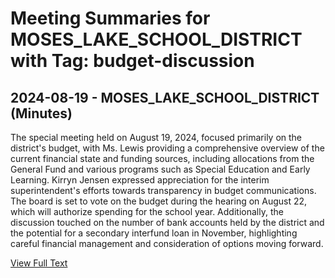 # Meeting Summaries for MOSES_LAKE_SCHOOL_DISTRICT with Tag: budget-discussion

## 2024-08-19 - MOSES_LAKE_SCHOOL_DISTRICT (Minutes)

The special meeting held on August 19, 2024, focused primarily on the district's budget, with Ms. Lewis providing a comprehensive overview of the current financial state and funding sources, including allocations from the General Fund and various programs such as Special Education and Early Learning. Kirryn Jensen expressed appreciation for the interim superintendent's efforts towards transparency in budget communications. The board is set to vote on the budget during the hearing on August 22, which will authorize spending for the school year. Additionally, the discussion touched on the number of bank accounts held by the district and the potential for a secondary interfund loan in November, highlighting careful financial management and consideration of options moving forward.

[View Full Text](https://raw.githubusercontent.com/VoronoiPerspectives/WashingtonStateSchoolBoardExplorer/refs/heads/main/data/countries/usa/states/wa/counties/grant/school_boards/moses_lake_school_district/2024/2024-08-19-minutes.txt)

